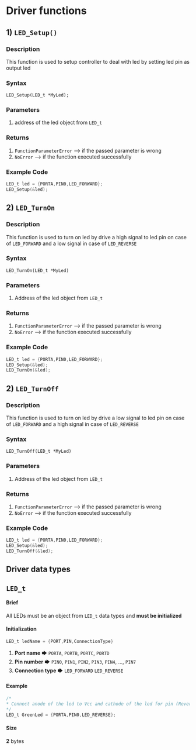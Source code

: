 # Driver functions

## 1) `LED_Setup()`

### Description

This function is used to setup controller to deal with led by setting led pin as output led

### Syntax

`LED_Setup(LED_t *MyLed);`

### Parameters

1. address of the led object from `LED_t` 

### Returns

1) `FunctionParameterError` -->  if the passed parameter is wrong
2) `NoError` --> if the function executed successfully

### Example Code

```c
LED_t led = {PORTA,PIN0,LED_FORWARD};
LED_Setup(&led);
```

## 2) `LED_TurnOn`

### Description

This function is used to turn on led by drive a high signal to led pin on case of `LED_FORWARD` and a low signal in case of `LED_REVERSE` 

### Syntax

`LED_TurnOn(LED_t *MyLed)`

### Parameters

1. Address of the led object from `LED_t` 

### Returns

1) `FunctionParameterError` -->  if the passed parameter is wrong
2) `NoError` --> if the function executed successfully

### Example Code

```c
LED_t led = {PORTA,PIN0,LED_FORWARD};
LED_Setup(&led);
LED_TurnOn(&led);
```

## 2) `LED_TurnOff`

### Description

This function is used to turn on led by drive a low signal to led pin on case of `LED_FORWARD` and a high signal in case of `LED_REVERSE` 

### Syntax

`LED_TurnOff(LED_t *MyLed)`

### Parameters

1. Address of the led object from `LED_t` 

### Returns

1) `FunctionParameterError` -->  if the passed parameter is wrong
2) `NoError` --> if the function executed successfully

### Example Code

```c
LED_t led = {PORTA,PIN0,LED_FORWARD};
LED_Setup(&led);
LED_TurnOff(&led);
```

## Driver data types

## `LED_t`

#### Brief

All LEDs must be an object from `LED_t` data types and **must be initialized**

#### Initialization  

```c
LED_t ledName = {PORT,PIN,ConnectionType}
```

1. **Port name** 🡆 `PORTA`, `PORTB`, `PORTC`, `PORTD`
2. **Pin number** 🡆 `PIN0`, `PIN1`, `PIN2`, `PIN3`, `PIN4`, ..., `PIN7`
3. **Connection type** 🡆 `LED_FORWARD` `LED_REVERSE`

#### Example

```c
/*
* Connect anode of the led to Vcc and cathode of the led for pin (Reverse bias)
*/
LED_t GreenLed = {PORTA,PIN0,LED_REVERSE}; 
```

#### Size

**2** bytes 
